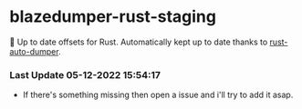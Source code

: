 # blazedumper-rust-staging

🚀 Up to date offsets for Rust. Automatically kept up to date thanks to [rust-auto-dumper](https://github.com/Akandesh/rust-auto-dumper).


### Last Update 05-12-2022 15:54:17
- If there's something missing then open a issue and i'll try to add it asap.